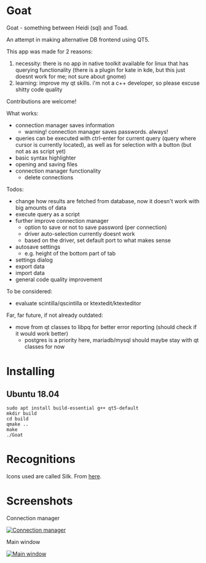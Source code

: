 # Goat

Goat - something between Heidi (sql) and Toad.

An attempt in making alternative DB frontend using QT5.

This app was made for 2 reasons:
1. necessity: there is no app in native toolkit available for linux that has querying functionality (there is a plugin for kate in kde, but this just doesnt work for me; not sure about gnome)
2. learning: improve my qt skills. i'm not a c++ developer, so please excuse shitty code quality

Contributions are welcome!

What works:
- connection manager saves information
    - warning! connection manager saves passwords. always!
- queries can be executed with ctrl-enter for current query (query where cursor is currently located), as well as for selection with a button (but not as as script yet)
- basic syntax highlighter
- opening and saving files
- connection manager functionality
  - delete connections


Todos:
- change how results are fetched from database, now it doesn't work with big amounts of data
- execute query as a script
- further improve connection manager
    - option to save or not to save password (per connection)
    - driver auto-selection currently doesnt work
    - based on the driver, set default port to what makes sense
- autosave settings
    - e.g. height of the bottom part of tab
- settings dialog
- export data
- import data
- general code quality improvement


To be considered:
- evaluate scintilla/qscintilla or ktextedit/ktexteditor


Far, far future, if not already outdated:
- move from qt classes to libpq for better error reporting (should check if it would work better)
    - postgres is a priority here, mariadb/mysql should maybe stay with qt classes for now


# Installing

## Ubuntu 18.04

```
sudo apt install build-essential g++ qt5-default
mkdir build
cd build
qmake ..
make
./Goat
```

# Recognitions

Icons used are called Silk. From [here](http://www.famfamfam.com/lab/icons/silk/).

# Screenshots

Connection manager

[![Connection manager](https://i.imgur.com/YCDsRwq.png)](https://i.imgur.com/YCDsRwq.png)

Main window

[![Main window](https://i.imgur.com/NJjdtkH.png)](https://i.imgur.com/NJjdtkH.png)
